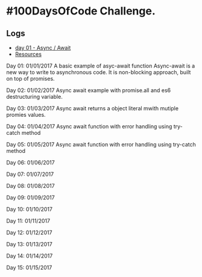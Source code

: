 # #100DaysOfCode Challenge.

## Logs
* [day 01 - Async / Await](day-01-async-await-1.js)
* [Resources](resources.md)

Day 01: 01/01/2017
A basic example of asyc-await function
Async-await is a new way to write to asynchronous code. It is non-blocking approach, built on top of promises.

Day 02: 01/02/2017
Async await example with promise.all and es6 destructuring variable.

Day 03: 01/03/2017
Async await returns a object literal mwith mutiple promies values.

Day 04: 01/04/2017
Async await function with error handling using try-catch method

Day 05: 01/05/2017
Async await function with error handling using try-catch method

Day 06: 01/06/2017

Day 07: 01/07/2017

Day 08: 01/08/2017

Day 09: 01/09/2017

Day 10: 01/10/2017

Day 11: 01/11/2017

Day 12: 01/12/2017

Day 13: 01/13/2017

Day 14: 01/14/2017

Day 15: 01/15/2017